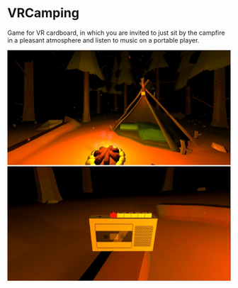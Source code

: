 # VRCamping
Game for VR cardboard, in which you are invited to just sit by the campfire in a pleasant atmosphere and listen to music on a portable player. 
 
  
![](https://github.com/Qzya256/Image/blob/faa35914e766f9193b9f280e7baa4b05582a8606/pfMJVYCzI2k.jpg)
![](https://github.com/Qzya256/Image/blob/faa35914e766f9193b9f280e7baa4b05582a8606/K4QpHC3rxKc.jpg)
